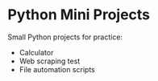 # Python Mini Projects

Small Python projects for practice:
- Calculator
- Web scraping test
- File automation scripts
